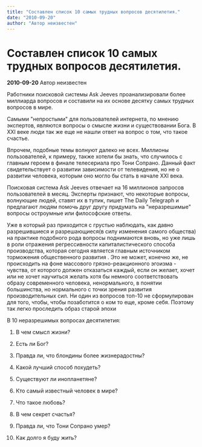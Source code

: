 ```yaml
---
title: "Составлен список 10 самых трудных вопросов десятилетия."
date: "2010-09-20"
author: "Автор неизвестен"
---
```


# Составлен список 10 самых трудных вопросов десятилетия.

**2010-09-20** Автор неизвестен

Работники поисковой системы Ask Jeeves проанализировали более миллиарда вопросов и составили на их основе десятку самых трудных вопросов в мире.

Самыми "непростыми" для пользователей интернета, по мнению экспертов, являются вопросы о смысле жизни и существовании Бога. В XXI веке люди так же еще не нашли ответ на вопрос о том, что такое счастье.

Впрочем, подобные темы волнуют далеко не всех. Миллионы пользователей, к примеру, также хотели бы знать, что случилось с главным героем в финале телесериала про Тони Сопрано. Данный факт свидетельствует о развитии зависимости от телевидения, но не о развитии человека, которым оно могло бы стать в начале ХХІ века.

Поисковая система Ask Jeeves отвечает на 16 миллионов запросов пользователей в месяц. Эксперты признают, что некоторые вопросы, волнующие людей, ставят их в тупик, пишет The Daily Telegraph и предлагают людям помочь друг другу придумать на "неразрешимые" вопросы остроумные или философские ответы.

Уже в который раз приходится с грустью наблюдать, как давно разрешившиеся и разрешающиеся(в силу изменения самого общества) на практике подобного рода вопросы поднимаются вновь, но уже лишь в роли отражения регрессивности капиталистического способа производства, которая сегодня является главным источником торможения общественного развития . Это не может, конечно же, не происходить на фоне массового грязно-реакционного эгоизма - чувства, от которого должен отказаться каждый, если он желает, хочет или не хочет научиться желать хотя бы немного соответствовать образу современного человека, ненормального, в понятии большинства, но нормального с точки зрения развития производительных сил. Ни один из вопросов топ-10 не сформулирован для того, чтобы, чтобы позаботится о ком то еще, кроме себя. Поэтому так легко проследить образ старой эпохи

В 10 неразрешимых вопросах десятилетия:

1. В чем смысл жизни?

2. Есть ли Бог?

3. Правда ли, что блондины более жизнерадостны?

4. Какой лучший способ похудеть?

5. Существуют ли инопланетяне?

6. Кто самый известный человек в мире?

7. Что такое любовь?

8. В чем секрет счастья?

9. Правда ли, что Тони Сопрано умер?

10. Как долго я буду жить?